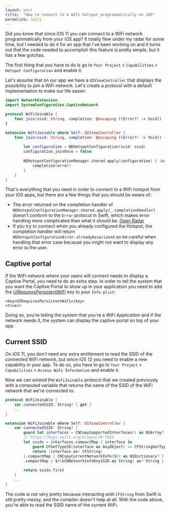 ```yaml
---
layout: post
title:  "How to connect to a WiFi hotspot programmatically on iOS"
permalink: /wifi
---
```


Did you know that since iOS 11 you can connect to a WiFi network programmatically from your iOS app? It totally flew under my radar for some time, but I needed to do it for an app that I've been working on and it turns out that the code needed to accomplish this feature is pretty simple, but it has a few gotchas.

The first thing that you have to do is go to `Your Project` > `Capabilities` > `Hotspot Configuration` and enable it.

Let's assume that on our app we have a `UIViewController` that displays the possibility to join a WiFi network. Let's create a protocol with a default implementation to make our life easier:

```swift
import NetworkExtension
import SystemConfiguration.CaptiveNetwork

protocol WiFiJoinable {
    func join(ssid: String, completion: @escaping ((Error?) -> Void))
}

extension WiFiJoinable where Self: UIViewController {
    func join(ssid: String, completion: @escaping ((Error?) -> Void)) {
        
        let configuration = NEHotspotConfiguration(ssid: ssid)
        configuration.joinOnce = false
        
        NEHotspotConfigurationManager.shared.apply(configuration) { (error) in
            completion(error)
        }
    }
}
```

That's everything that you need in order to connect to a WiFi hotspot from your iOS apps, but there are a few things that you should be aware of:

- The error returned on the completion handler of `NEHotspotConfigurationManager.shared.apply(_:completionHandler)` doesn't conform to the `Error` protocol in Swift, which makes error handling more complicated than what it should be. [Open Radar](http://www.openradar.me/37604384)
- If you try to connect when you already configured the Hotspot, the completion handler will return `NEHotspotConfigurationError.alreadyAssociated` so be careful when handling that error case because you might not want to display any error to the user.

## Captive portal

If the WiFi network where your users will connect needs to display a Captive Portal, you need to do an extra step. In order to tell the system that you want the Captive Portal to show up in your application you need to add the [UIRequiresPersistentWiFi](https://developer.apple.com/documentation/bundleresources/information_property_list/uirequirespersistentwifi) key to your `Info.plist`:
```
<key>UIRequiresPersistentWiFi</key>
<true/>
```

Doing so, you're telling the system that you're a _WiFi Application_ and if the network needs it, the system can display the captive portal on top of your app.

## Current SSID

On iOS 11, you don't need any extra entitlement to read the SSID of the connected WiFi network, but since iOS 12 you need to enable a new capability in your app. To do so, you have to go to `Your Project` > `Capabilities` > `Access WiFi Information` and enable it.

Now we can extend the `WiFiJoinable` protocol that we created previously with a computed variable that returns the name of the SSID of the WiFi network that we're connected to:

```swift
protocol WiFiJoinable {
    var connectedSSID: String? { get }
    ...
}

extension WiFiJoinable where Self: UIViewController {
    var connectedSSID: String? {
        guard let interfaces = CNCopySupportedInterfaces() as NSArray? else { return nil }
        // https://bugs.swift.org/browse/SR-7015
        let ssids = interfaces.compactMap { interface in
            guard CFGetTypeID(interface as AnyObject) == CFStringGetTypeID() else { return nil }
            return (interface as! CFString)
        }.compactMap { CNCopyCurrentNetworkInfo($0) as NSDictionary? }
        .compactMap { $0[kCNNetworkInfoKeySSID as String] as? String }
        
        return ssids.first
    }
    ...
}
```

The code is not very pretty because interacting with `CFString` from Swift is still pretty messy, and the compiler doesn't help at all. With the code above, you're able to read the SSID name of the current WiFi.
